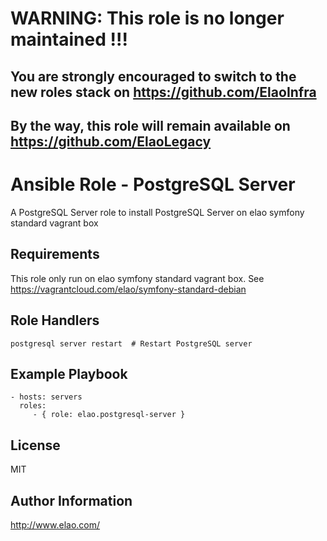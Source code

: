 WARNING: This role is no longer maintained !!!
==============================================

You are strongly encouraged to switch to the new roles stack on https://github.com/ElaoInfra
--------------------------------------------------------------------------------------------

By the way, this role will remain available on https://github.com/ElaoLegacy
----------------------------------------------------------------------------


Ansible Role - PostgreSQL Server
================================

A PostgreSQL Server role to install PostgreSQL Server on elao symfony standard vagrant box


Requirements
------------

This role only run on elao symfony standard vagrant box. See https://vagrantcloud.com/elao/symfony-standard-debian


Role Handlers
-------------

    postgresql server restart  # Restart PostgreSQL server


Example Playbook
----------------

    - hosts: servers
      roles:
         - { role: elao.postgresql-server }


License
-------

MIT


Author Information
------------------

http://www.elao.com/
